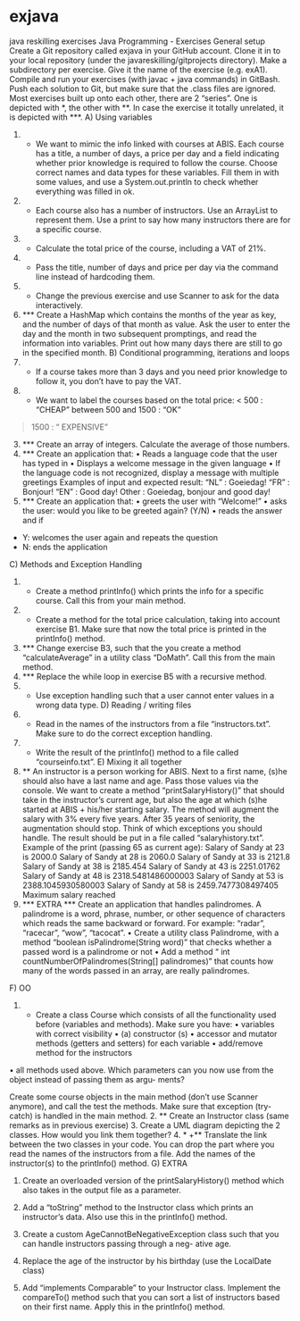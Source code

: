 # exjava
java reskilling exercises
Java Programming - Exercises
General setup
Create a Git repository called exjava in your GitHub account. Clone it in to your local repository
(under the javareskilling/gitprojects directory).
Make a subdirectory per exercise. Give it the name of the exercise (e.g. exA1).
Compile and run your exercises (with javac + java commands) in GitBash. Push each solution to Git, but make sure that
the .class files are ignored.
Most exercises built up onto each other, there are 2 “series”. One is depicted with *, the other with **. In case the exercise
it totally unrelated, it is depicted with ***.
A) Using variables
1. * We want to mimic the info linked with courses at ABIS. Each course has a title, a number of days, a price per day
and a field indicating whether prior knowledge is required to follow the course.
Choose correct names and data types for these variables. Fill them in with some values, and use a
System.out.println to check whether everything was filled in ok.
2. * Each course also has a number of instructors. Use an ArrayList to represent them. Use a print to say how many
instructors there are for a specific course.
3. * Calculate the total price of the course, including a VAT of 21%.
4. * Pass the title, number of days and price per day via the command line instead of hardcoding them.
5. * Change the previous exercise and use Scanner to ask for the data interactively.
6. *** Create a HashMap which contains the months of the year as key, and the number of days of that month as value.
Ask the user to enter the day and the month in two subsequent promptings, and read the information into
variables. Print out how many days there are still to go in the specified month.
B) Conditional programming, iterations and loops
1. * If a course takes more than 3 days and you need prior knowledge to follow it, you don’t have to pay the VAT.
2. * We want to label the courses based on the total price:
< 500 : “CHEAP”
between 500 and 1500 : “OK”
> 1500 : “ EXPENSIVE”
3. *** Create an array of integers. Calculate the average of those numbers.
4. *** Create an application that:
• Reads a language code that the user has typed in
• Displays a welcome message in the given language
• If the language code is not recognized, display a message with multiple greetings
Examples of input and expected result:
“NL” : Goeiedag!
“FR” : Bonjour!
“EN” : Good day!
Other : Goeiedag, bonjour and good day!
5. *** Create an application that:
• greets the user with “Welcome!”
• asks the user: would you like to be greeted again? (Y/N)
• reads the answer and if
- Y: welcomes the user again and repeats the question
- N: ends the application

C) Methods and Exception Handling
1. * Create a method printInfo() which prints the info for a specific course. Call this from your main method.
2. * Create a method for the total price calculation, taking into account exercise B1. Make sure that now the total price
is printed in the printInfo() method.
3. *** Change exercise B3, such that the you create a method “calculateAverage” in a utility class “DoMath”. Call this
from the main method.
4. *** Replace the while loop in exercise B5 with a recursive method.
5. * Use exception handling such that a user cannot enter values in a wrong data type.
D) Reading / writing files
1. * Read in the names of the instructors from a file “instructors.txt”. Make sure to do the correct exception handling.
2. * Write the result of the printInfo() method to a file called “courseinfo.txt”.
E) Mixing it all together
1. ** An instructor is a person working for ABIS. Next to a first name, (s)he should also have a last name and age.
Pass those values via the console.
We want to create a method “printSalaryHistory()” that should take in the instructor’s current age, but also the age
at which (s)he started at ABIS + his/her starting salary.
The method will augment the salary with 3% every five years. After 35 years of seniority, the augmentation should
stop. Think of which exceptions you should handle. The result should be put in a file called “salaryhistory.txt”.
Example of the print (passing 65 as current age):
Salary of Sandy at 23 is 2000.0
Salary of Sandy at 28 is 2060.0
Salary of Sandy at 33 is 2121.8
Salary of Sandy at 38 is 2185.454
Salary of Sandy at 43 is 2251.01762
Salary of Sandy at 48 is 2318.5481486000003
Salary of Sandy at 53 is 2388.1045930580003
Salary of Sandy at 58 is 2459.7477308497405
Maximum salary reached
2. *** EXTRA ***
Create an application that handles palindromes. A palindrome is a word, phrase, number, or other sequence of
characters which reads the same backward or forward. For example: “radar”, “racecar”, “wow”, “tacocat”.
• Create a utility class Palindrome, with a method “boolean isPalindrome(String word)” that checks whether a
passed word is a palindrome or not
• Add a method “ int countNumberOfPalindromes(String[] palindromes)” that counts how many of the words
passed in an array, are really palindromes.

F) OO
1. * Create a class Course which consists of all the functionality used before (variables and methods).
Make sure you have:
• variables with correct visibility
• (a) constructor (s)
• accessor and mutator methods (getters and setters) for each variable
• add/remove method for the instructors

• all methods used above. Which parameters can you now use from the object instead of passing them as argu-
ments?

Create some course objects in the main method (don’t use Scanner anymore), and call the test the methods. Make
sure that exception (try-catch) is handled in the main method.
2. ** Create an Instructor class (same remarks as in previous exercise)
3. Create a UML diagram depicting the 2 classes. How would you link them together?
4. * +** Translate the link between the two classes in your code. You can drop the part where you read the names of
the instructors from a file. Add the names of the instructor(s) to the printInfo() method.
G) EXTRA
1. Create an overloaded version of the printSalaryHistory() method which also takes in the output file as a parameter.
2. Add a “toString” method to the Instructor class which prints an instructor’s data. Also use this in the printInfo()
method.

3. Create a custom AgeCannotBeNegativeException class such that you can handle instructors passing through a neg-
ative age.

4. Replace the age of the instructor by his birthday (use the LocalDate class)
5. Add “implements Comparable<Instructor>” to your Instructor class. Implement the compareTo() method such that
you can sort a list of instructors based on their first name. Apply this in the printInfo() method.

